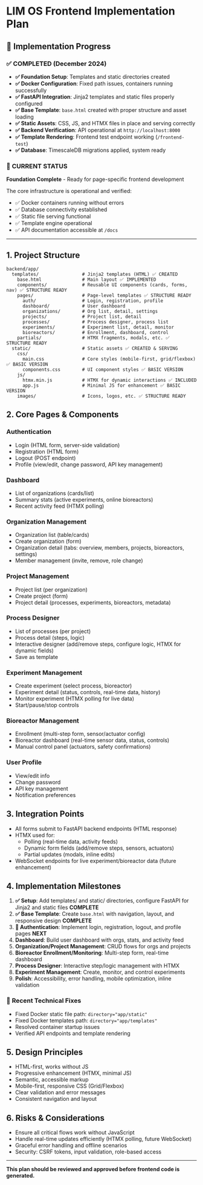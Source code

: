# LIM OS Frontend Implementation Plan

## 🚀 **Implementation Progress**

### ✅ **COMPLETED** (December 2024)
- **✅ Foundation Setup**: Templates and static directories created
- **✅ Docker Configuration**: Fixed path issues, containers running successfully
- **✅ FastAPI Integration**: Jinja2 templates and static files properly configured
- **✅ Base Template**: `base.html` created with proper structure and asset loading
- **✅ Static Assets**: CSS, JS, and HTMX files in place and serving correctly
- **✅ Backend Verification**: API operational at `http://localhost:8000`
- **✅ Template Rendering**: Frontend test endpoint working (`/frontend-test`)
- **✅ Database**: TimescaleDB migrations applied, system ready

### 🎯 **CURRENT STATUS**
**Foundation Complete** - Ready for page-specific frontend development

The core infrastructure is operational and verified:
- ✅ Docker containers running without errors
- ✅ Database connectivity established
- ✅ Static file serving functional
- ✅ Template engine operational
- ✅ API documentation accessible at `/docs`

---

## 1. Project Structure

```
backend/app/
  templates/                # Jinja2 templates (HTML) ✅ CREATED
    base.html               # Main layout ✅ IMPLEMENTED
    components/             # Reusable UI components (cards, forms, nav) ✅ STRUCTURE READY
    pages/                  # Page-level templates ✅ STRUCTURE READY
      auth/                 # Login, registration, profile
      dashboard/            # User dashboard
      organizations/        # Org list, detail, settings
      projects/             # Project list, detail
      processes/            # Process designer, process list
      experiments/          # Experiment list, detail, monitor
      bioreactors/          # Enrollment, dashboard, control
    partials/               # HTMX fragments, modals, etc. ✅ STRUCTURE READY
  static/                   # Static assets ✅ CREATED & SERVING
    css/
      main.css              # Core styles (mobile-first, grid/flexbox) ✅ BASIC VERSION
      components.css        # UI component styles ✅ BASIC VERSION
    js/
      htmx.min.js           # HTMX for dynamic interactions ✅ INCLUDED
      app.js                # Minimal JS for enhancement ✅ BASIC VERSION
    images/                 # Icons, logos, etc. ✅ STRUCTURE READY
```

## 2. Core Pages & Components

### Authentication
- Login (HTML form, server-side validation)
- Registration (HTML form)
- Logout (POST endpoint)
- Profile (view/edit, change password, API key management)

### Dashboard
- List of organizations (cards/list)
- Summary stats (active experiments, online bioreactors)
- Recent activity feed (HTMX polling)

### Organization Management
- Organization list (table/cards)
- Create organization (form)
- Organization detail (tabs: overview, members, projects, bioreactors, settings)
- Member management (invite, remove, role change)

### Project Management
- Project list (per organization)
- Create project (form)
- Project detail (processes, experiments, bioreactors, metadata)

### Process Designer
- List of processes (per project)
- Process detail (steps, logic)
- Interactive designer (add/remove steps, configure logic, HTMX for dynamic fields)
- Save as template

### Experiment Management
- Create experiment (select process, bioreactor)
- Experiment detail (status, controls, real-time data, history)
- Monitor experiment (HTMX polling for live data)
- Start/pause/stop controls

### Bioreactor Management
- Enrollment (multi-step form, sensor/actuator config)
- Bioreactor dashboard (real-time sensor data, status, controls)
- Manual control panel (actuators, safety confirmations)

### User Profile
- View/edit info
- Change password
- API key management
- Notification preferences

## 3. Integration Points
- All forms submit to FastAPI backend endpoints (HTML response)
- HTMX used for:
  - Polling (real-time data, activity feeds)
  - Dynamic form fields (add/remove steps, sensors, actuators)
  - Partial updates (modals, inline edits)
- WebSocket endpoints for live experiment/bioreactor data (future enhancement)

## 4. Implementation Milestones

1. **✅ Setup**: Add templates/ and static/ directories, configure FastAPI for Jinja2 and static files **COMPLETE**
2. **✅ Base Template**: Create `base.html` with navigation, layout, and responsive design **COMPLETE**
3. **🎯 Authentication**: Implement login, registration, logout, and profile pages **NEXT**
4. **Dashboard**: Build user dashboard with orgs, stats, and activity feed
5. **Organization/Project Management**: CRUD flows for orgs and projects
6. **Bioreactor Enrollment/Monitoring**: Multi-step form, real-time dashboard
7. **Process Designer**: Interactive step/logic management with HTMX
8. **Experiment Management**: Create, monitor, and control experiments
9. **Polish**: Accessibility, error handling, mobile optimization, inline validation

### 🔧 **Recent Technical Fixes**
- Fixed Docker static file path: `directory="app/static"`
- Fixed Docker templates path: `directory="app/templates"`
- Resolved container startup issues
- Verified API endpoints and template rendering

## 5. Design Principles
- HTML-first, works without JS
- Progressive enhancement (HTMX, minimal JS)
- Semantic, accessible markup
- Mobile-first, responsive CSS (Grid/Flexbox)
- Clear validation and error messages
- Consistent navigation and layout

## 6. Risks & Considerations
- Ensure all critical flows work without JavaScript
- Handle real-time updates efficiently (HTMX polling, future WebSocket)
- Graceful error handling and offline scenarios
- Security: CSRF tokens, input validation, role-based access

---

**This plan should be reviewed and approved before frontend code is generated.** 